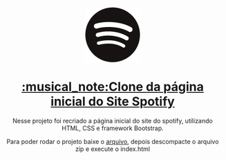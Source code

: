 <img style="display: block; margin-left: auto; margin-right: auto;" src="./imagens/favicon.png">
<h1 align="center">
  <a href="https://bernardo01001.github.io/ClonePaginaInicialSpotify/">:musical_note:Clone da página inicial do Site Spotify</a>
</h1>
<p align="center"> Nesse projeto foi recriado a página inicial do site do spotify, utilizando HTML, CSS e framework Bootstrap.</p>
<p align="center">Para poder rodar o projeto baixe o <a href="https://github.com/Bernardo01001/ClonePaginaInicialSpotify/archive/master.zip">arquivo</a>, depois descompacte o arquivo zip e execute o index.html</p>
